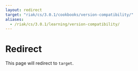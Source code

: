 ```yaml
---
layout: redirect
target: "riak/cs/3.0.1/cookbooks/version-compatibility/"
aliases:
  - /riak/cs/3.0.1/learning/version-compatibility/
---
```


# Redirect

This page will redirect to `target`.
